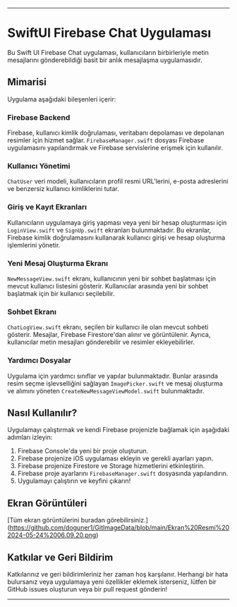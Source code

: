 ***
# SwiftUI Firebase Chat Uygulaması

Bu Swift UI Firebase Chat uygulaması, kullanıcıların birbirleriyle metin mesajlarını gönderebildiği basit bir anlık mesajlaşma uygulamasıdır.

## Mimarisi

Uygulama aşağıdaki bileşenleri içerir:

### Firebase Backend

Firebase, kullanıcı kimlik doğrulaması, veritabanı depolaması ve depolanan resimler için hizmet sağlar. `FirebaseManager.swift` dosyası Firebase uygulamasını yapılandırmak ve Firebase servislerine erişmek için kullanılır.

### Kullanıcı Yönetimi

`ChatUser` veri modeli, kullanıcıların profil resmi URL'lerini, e-posta adreslerini ve benzersiz kullanıcı kimliklerini tutar.

### Giriş ve Kayıt Ekranları

Kullanıcıların uygulamaya giriş yapması veya yeni bir hesap oluşturması için `LoginView.swift` ve `SignUp.swift` ekranları bulunmaktadır. Bu ekranlar, Firebase kimlik doğrulamasını kullanarak kullanıcı girişi ve hesap oluşturma işlemlerini yönetir.

### Yeni Mesaj Oluşturma Ekranı

`NewMessageView.swift` ekranı, kullanıcının yeni bir sohbet başlatması için mevcut kullanıcı listesini gösterir. Kullanıcılar arasında yeni bir sohbet başlatmak için bir kullanıcı seçilebilir.

### Sohbet Ekranı

`ChatLogView.swift` ekranı, seçilen bir kullanıcı ile olan mevcut sohbeti gösterir. Mesajlar, Firebase Firestore'dan alınır ve görüntülenir. Ayrıca, kullanıcılar metin mesajları gönderebilir ve resimler ekleyebilirler.

### Yardımcı Dosyalar

Uygulama için yardımcı sınıflar ve yapılar bulunmaktadır. Bunlar arasında resim seçme işlevselliğini sağlayan `ImagePicker.swift` ve mesaj oluşturma ve alımını yöneten `CreateNewMessageViewModel.swift` bulunmaktadır.

## Nasıl Kullanılır?

Uygulamayı çalıştırmak ve kendi Firebase projenizle bağlamak için aşağıdaki adımları izleyin:

1. Firebase Console'da yeni bir proje oluşturun.
2. Firebase projenize iOS uygulaması ekleyin ve gerekli ayarları yapın.
3. Firebase projenize Firestore ve Storage hizmetlerini etkinleştirin.
4. Firebase proje ayarlarını `FirebaseManager.swift` dosyasında yapılandırın.
5. Uygulamayı çalıştırın ve keyfini çıkarın!

## Ekran Görüntüleri

[Tüm ekran görüntülerini buradan görebilirsiniz.]
(https://github.com/doguner1/GitImageData/blob/main/Ekran%20Resmi%202024-05-24%2006.09.20.png)


## Katkılar ve Geri Bildirim

Katkılarınız ve geri bildirimleriniz her zaman hoş karşılanır. Herhangi bir hata bulursanız veya uygulamaya yeni özellikler eklemek isterseniz, lütfen bir GitHub issues oluşturun veya bir pull request gönderin!

*** 
